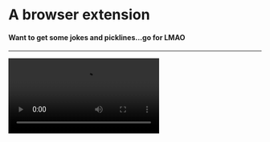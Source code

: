 # A browser extension
#### Want to get some jokes and picklines...go for __LMAO__
---


![codebase](https://xdashutosh.github.io/getTOknow/Screencast%20from%2013-12-21%2010:45:26%20AM%20IST.webm)
